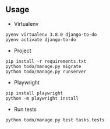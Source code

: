 ## Usage

* Virtualenv

```
pyenv virtualenv 3.8.0 django-to-do
pyenv activate django-to-do
```

* Project

```
pip install -r requirements.txt 
python todo/manage.py migrate
python todo/manage.py runserver
```

* Playwright

```
pip install playwright
python -m playwright install
```

* Run tests

```
python todo/manage.py test tasks.tests
```
